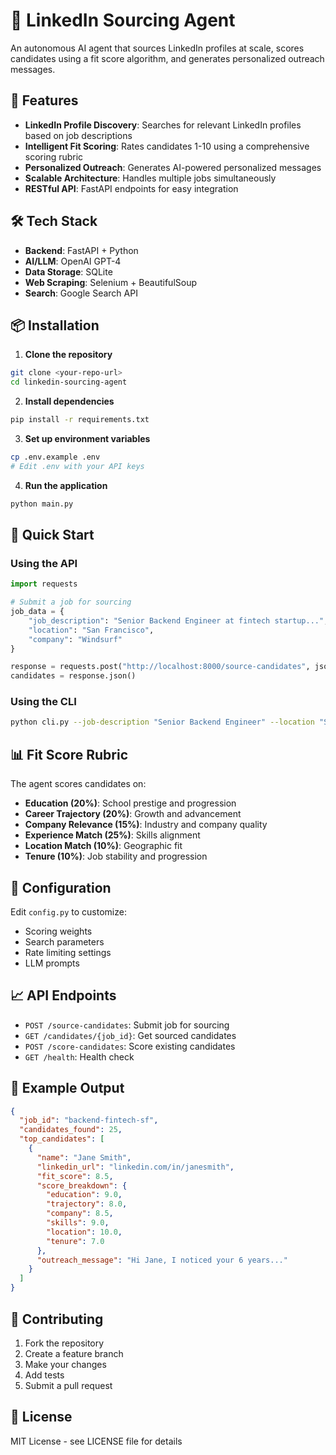 # 🚀 LinkedIn Sourcing Agent

An autonomous AI agent that sources LinkedIn profiles at scale, scores candidates using a fit score algorithm, and generates personalized outreach messages.

## 🌟 Features

- **LinkedIn Profile Discovery**: Searches for relevant LinkedIn profiles based on job descriptions
- **Intelligent Fit Scoring**: Rates candidates 1-10 using a comprehensive scoring rubric
- **Personalized Outreach**: Generates AI-powered personalized messages
- **Scalable Architecture**: Handles multiple jobs simultaneously
- **RESTful API**: FastAPI endpoints for easy integration

## 🛠️ Tech Stack

- **Backend**: FastAPI + Python
- **AI/LLM**: OpenAI GPT-4
- **Data Storage**: SQLite
- **Web Scraping**: Selenium + BeautifulSoup
- **Search**: Google Search API

## 📦 Installation

1. **Clone the repository**
```bash
git clone <your-repo-url>
cd linkedin-sourcing-agent
```

2. **Install dependencies**
```bash
pip install -r requirements.txt
```

3. **Set up environment variables**
```bash
cp .env.example .env
# Edit .env with your API keys
```

4. **Run the application**
```bash
python main.py
```

## 🚀 Quick Start

### Using the API

```python
import requests

# Submit a job for sourcing
job_data = {
    "job_description": "Senior Backend Engineer at fintech startup...",
    "location": "San Francisco",
    "company": "Windsurf"
}

response = requests.post("http://localhost:8000/source-candidates", json=job_data)
candidates = response.json()
```

### Using the CLI

```bash
python cli.py --job-description "Senior Backend Engineer" --location "San Francisco"
```

## 📊 Fit Score Rubric

The agent scores candidates on:
- **Education (20%)**: School prestige and progression
- **Career Trajectory (20%)**: Growth and advancement
- **Company Relevance (15%)**: Industry and company quality
- **Experience Match (25%)**: Skills alignment
- **Location Match (10%)**: Geographic fit
- **Tenure (10%)**: Job stability and progression

## 🔧 Configuration

Edit `config.py` to customize:
- Scoring weights
- Search parameters
- Rate limiting settings
- LLM prompts

## 📈 API Endpoints

- `POST /source-candidates`: Submit job for sourcing
- `GET /candidates/{job_id}`: Get sourced candidates
- `POST /score-candidates`: Score existing candidates
- `GET /health`: Health check

## 🎯 Example Output

```json
{
  "job_id": "backend-fintech-sf",
  "candidates_found": 25,
  "top_candidates": [
    {
      "name": "Jane Smith",
      "linkedin_url": "linkedin.com/in/janesmith",
      "fit_score": 8.5,
      "score_breakdown": {
        "education": 9.0,
        "trajectory": 8.0,
        "company": 8.5,
        "skills": 9.0,
        "location": 10.0,
        "tenure": 7.0
      },
      "outreach_message": "Hi Jane, I noticed your 6 years..."
    }
  ]
}
```

## 🤝 Contributing

1. Fork the repository
2. Create a feature branch
3. Make your changes
4. Add tests
5. Submit a pull request

## 📄 License

MIT License - see LICENSE file for details 
